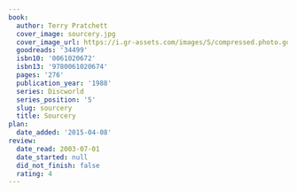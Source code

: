 ```yaml
---
book:
  author: Terry Pratchett
  cover_image: sourcery.jpg
  cover_image_url: https://i.gr-assets.com/images/S/compressed.photo.goodreads.com/books/1439607843l/34499._SY475_.jpg
  goodreads: '34499'
  isbn10: '0061020672'
  isbn13: '9780061020674'
  pages: '276'
  publication_year: '1988'
  series: Discworld
  series_position: '5'
  slug: sourcery
  title: Sourcery
plan:
  date_added: '2015-04-08'
review:
  date_read: 2003-07-01
  date_started: null
  did_not_finish: false
  rating: 4
---
```

